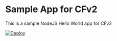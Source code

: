 # Sample App for CFv2 # 

This is a sample NodeJS Hello World app for CFv2

[![Deploy](https://ace.ng.bluemix.net/lib/cloudOE/resources/dt/imgs/landing/bluemix_logo_multi_181.png?@revision@)](https://beta3.hub.jazz.net/code/deploy?repo=https://github.com/bluemix/node-js-sample&branch=master)
